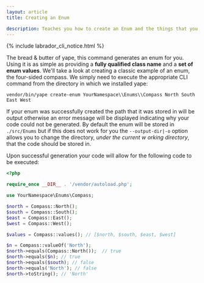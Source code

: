 ```yaml
---
layout: article
title: Creating an Enum

description: Teaches you how to create an Enum and the things that you can do with it afterwards. If you're new to the library or need a brush up on how to use the CLI command to generate Enums this is the place for you.
---
```

{% include labrador_cli_notice.html %}

The bread &amp; butter of yape, this command generates an enum for you. Using it is as simple as providing a **fully 
qualified class name** and a **set of enum values**. We'll take a look at creating a classic example of an enum, the 
four-sided compass. We simply need to execute the appropriate CLI command from the directory in which we installed 
yape:

```shell
vendor/bin/yape create-enum YourNamespace\\Enums\\Compass North South East West
```

If your enum was successfully created the path that it was stored in will be output otherwise an error message will
be displayed indicating why your code could not be generated. By default the enum will be stored in `./src/Enums`
but if this does not work for you the `--output-dir|-o` option allows you to change the directory, _under the current w
orking directory_, that the code should be stored in.

Upon successful generation your code will allow for the following code to be executed:

```php
<?php

require_once __DIR__ . '/vendor/autoload.php';

use YourNamespace\Enums\Compass;

$north = Compass::North();
$south = Compass::South();
$east = Compass::East();
$west = Compass::West();

$values = Compass::values(); // [$north, $south, $east, $west]

$n = Compass::valueOf('North');
$north->equals(Compass::North());  // true
$north->equals($n); // true
$north->equals($south); // false
$north->equals('North'); // false
$north->toString(); // 'North'
```